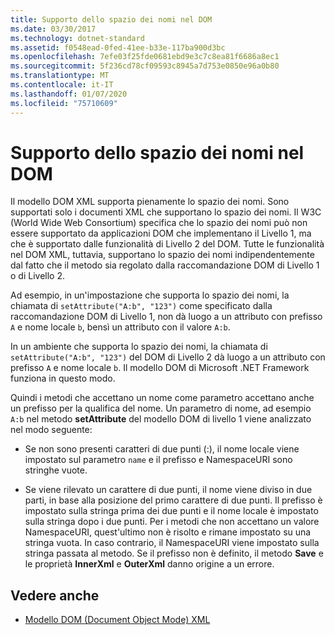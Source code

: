 ```yaml
---
title: Supporto dello spazio dei nomi nel DOM
ms.date: 03/30/2017
ms.technology: dotnet-standard
ms.assetid: f0548ead-0fed-41ee-b33e-117ba900d3bc
ms.openlocfilehash: 7efe03f25fde0681ebd9e3c7c8ea81f6686a8ec1
ms.sourcegitcommit: 5f236cd78cf09593c8945a7d753e0850e96a0b80
ms.translationtype: MT
ms.contentlocale: it-IT
ms.lasthandoff: 01/07/2020
ms.locfileid: "75710609"
---
```

# <a name="namespace-support-in-the-dom"></a>Supporto dello spazio dei nomi nel DOM
Il modello DOM XML supporta pienamente lo spazio dei nomi. Sono supportati solo i documenti XML che supportano lo spazio dei nomi. Il W3C (World Wide Web Consortium) specifica che lo spazio dei nomi può non essere supportato da applicazioni DOM che implementano il Livello 1, ma che è supportato dalle funzionalità di Livello 2 del DOM. Tutte le funzionalità nel DOM XML, tuttavia, supportano lo spazio dei nomi indipendentemente dal fatto che il metodo sia regolato dalla raccomandazione DOM di Livello 1 o di Livello 2.  
  
 Ad esempio, in un'impostazione che supporta lo spazio dei nomi, la chiamata di `setAttribute("A:b", "123")` come specificato dalla raccomandazione DOM di Livello 1, non dà luogo a un attributo con prefisso `A` e nome locale `b`, bensì un attributo con il valore `A:b`.  
  
 In un ambiente che supporta lo spazio dei nomi, la chiamata di `setAttribute("A:b", "123")` del DOM di Livello 2 dà luogo a un attributo con prefisso `A` e nome locale `b`. Il modello DOM di Microsoft .NET Framework funziona in questo modo.  
  
 Quindi i metodi che accettano un nome come parametro accettano anche un prefisso per la qualifica del nome. Un parametro di nome, ad esempio `A:b` nel metodo **setAttribute** del modello DOM di livello 1 viene analizzato nel modo seguente:  
  
- Se non sono presenti caratteri di due punti (:), il nome locale viene impostato sul parametro `name` e il prefisso e NamespaceURI sono stringhe vuote.  
  
- Se viene rilevato un carattere di due punti, il nome viene diviso in due parti, in base alla posizione del primo carattere di due punti. Il prefisso è impostato sulla stringa prima dei due punti e il nome locale è impostato sulla stringa dopo i due punti. Per i metodi che non accettano un valore NamespaceURI, quest'ultimo non è risolto e rimane impostato su una stringa vuota. In caso contrario, il NamespaceURI viene impostato sulla stringa passata al metodo. Se il prefisso non è definito, il metodo **Save** e le proprietà **InnerXml** e **OuterXml** danno origine a un errore.  
  
## <a name="see-also"></a>Vedere anche

- [Modello DOM (Document Object Mode) XML](../../../../docs/standard/data/xml/xml-document-object-model-dom.md)
